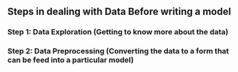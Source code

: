 ## Steps in dealing with Data Before writing a model

### Step 1: Data Exploration (Getting to know more about the data)

### Step 2: Data Preprocessing (Converting the data to a form that can be feed into a particular model)
